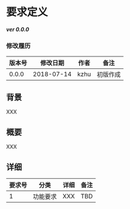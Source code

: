 # 要求定义
##### ver 0.0.0
### 修改履历
| 版本号        | 修改日期           | 作者  | 备注 |
| ------------- |-------------| -----| -----------|
| 0.0.0      | 2018-07-14 | kzhu | 初版作成|

## 背景
XXX
## 概要
XXX
## 详细

| 要求号        | 分类           | 详细  | 备注 |
| ------------- |-------------| -----| -----------|
| 1      | 功能要求 | XXX | TBD |
